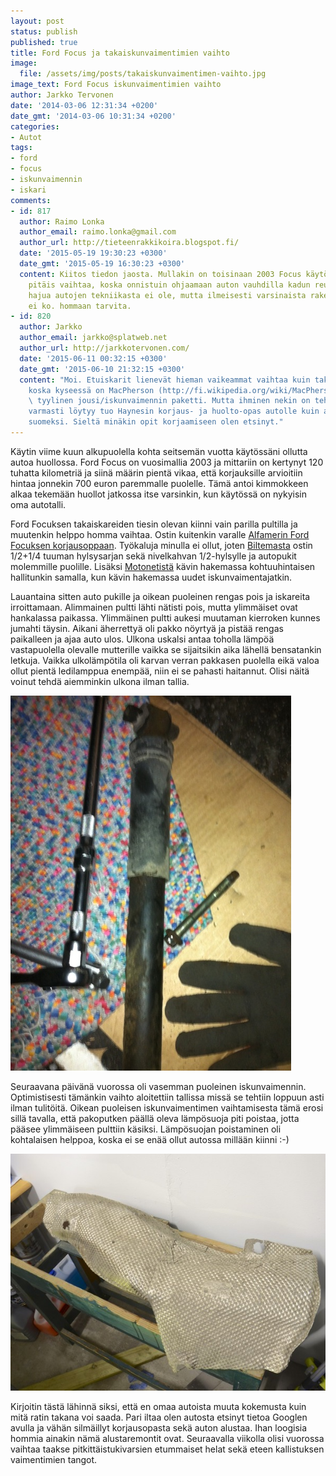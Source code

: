 ```yaml
---
layout: post
status: publish
published: true
title: Ford Focus ja takaiskunvaimentimien vaihto
image:
  file: /assets/img/posts/takaiskunvaimentimen-vaihto.jpg
image_text: Ford Focus iskunvaimentimien vaihto
author: Jarkko Tervonen
date: '2014-03-06 12:31:34 +0200'
date_gmt: '2014-03-06 10:31:34 +0200'
categories:
- Autot
tags:
- ford
- focus
- iskunvaimennin
- iskari
comments:
- id: 817
  author: Raimo Lonka
  author_email: raimo.lonka@gmail.com
  author_url: http://tieteenrakkikoira.blogspot.fi/
  date: '2015-05-19 19:30:23 +0300'
  date_gmt: '2015-05-19 16:30:23 +0300'
  content: Kiitos tiedon jaosta. Mullakin on toisinaan 2003 Focus käytössä ja etuiskari
    pitäis vaihtaa, koska onnistuin ohjaamaan auton vauhdilla kadun reunaan. Mitään
    hajua autojen tekniikasta ei ole, mutta ilmeisesti varsinaista rakettitiedettä
    ei ko. hommaan tarvita.
- id: 820
  author: Jarkko
  author_email: jarkko@splatweb.net
  author_url: http://jarkkotervonen.com/
  date: '2015-06-11 00:32:15 +0300'
  date_gmt: '2015-06-10 21:32:15 +0300'
  content: "Moi. Etuiskarit lienevät hieman vaikeammat vaihtaa kuin takapään iskarit,
    koska kyseessä on MacPherson (http://fi.wikipedia.org/wiki/MacPherson-py%C3%B6r%C3%A4ntuenta)
    \ tyylinen jousi/iskunvaimennin paketti. Mutta ihminen nekin on tehnyt :-)\r\n\r\nKirjastoista
    varmasti löytyy tuo Haynesin korjaus- ja huolto-opas autolle kuin autolle myös
    suomeksi. Sieltä minäkin opit korjaamiseen olen etsinyt."
---
```

Käytin viime kuun alkupuolella kohta seitsemän vuotta käytössäni ollutta autoa huollossa. Ford Focus on vuosimallia 2003 ja mittariin on kertynyt 120 tuhatta kilometriä ja siinä määrin pientä vikaa, että korjauksille arvioitiin hintaa jonnekin 700 euron paremmalle puolelle. Tämä antoi kimmokkeen alkaa tekemään huollot jatkossa itse varsinkin, kun käytössä on nykyisin oma autotalli.

Ford Focuksen takaiskareiden tiesin olevan kiinni vain parilla pultilla ja muutenkin helppo homma vaihtaa. Ostin kuitenkin varalle [Alfamerin Ford Focuksen korjausoppaan](http://www.alfamer.fi/ford-focus-19982004-p-17130.html). Työkaluja minulla ei ollut, joten [Biltemasta](http://www.biltema.fi/) ostin 1/2+1/4 tuuman hylsysarjan sekä nivelkahvan 1/2-hylsylle ja autopukit molemmille puolille. Lisäksi [Motonetistä](http://www.motonet.fi/) kävin hakemassa kohtuuhintaisen hallitunkin samalla, kun kävin hakemassa uudet iskunvaimentajatkin.

Lauantaina sitten auto pukille ja oikean puoleinen rengas pois ja iskareita irroittamaan. Alimmainen pultti lähti nätisti pois, mutta ylimmäiset ovat hankalassa paikassa. Ylimmäinen pultti aukesi muutaman kierroken kunnes jumahti täysin. Aikani äherrettyä oli pakko nöyrtyä ja pistää rengas paikalleen ja ajaa auto ulos. Ulkona uskalsi antaa toholla lämpöä vastapuolella olevalle mutterille vaikka se sijaitsikin aika lähellä bensatankin letkuja. Vaikka ulkolämpötila oli karvan verran pakkasen puolella eikä valoa ollut pientä ledilamppua enempää, niin ei se pahasti haitannut. Olisi näitä voinut tehdä aiemminkin ulkona ilman tallia.

<amp-img src="/assets/img/posts/iskunvaimennin-vanha.jpg" alt="Ford Focuksen vanha takaiskunvaimennin" width="4" height="3" layout="responsive">
  <noscript><img src="/assets/img/posts/iskunvaimennin-vanha.jpg" alt="Ford Focuksen vanha takaiskunvaimennin" /></noscript>
</amp-img>

Seuraavana päivänä vuorossa oli vasemman puoleinen iskunvaimennin. Optimistisesti tämänkin vaihto aloitettiin tallissa missä se tehtiin loppuun asti ilman tulitöitä. Oikean puoleisen iskunvaimentimen vaihtamisesta tämä erosi sillä tavalla, että pakoputken päällä oleva lämpösuoja piti poistaa, jotta pääsee ylimmäiseen pulttiin käsiksi. Lämpösuojan poistaminen oli kohtalaisen helppoa, koska ei se enää ollut autossa millään kiinni :-)

<amp-img src="/assets/img/posts/lampokilpi.jpg" alt="Ford Focus: Lämpökilpi" width="4" height="3" layout="responsive">
  <noscript><img src="/assets/img/posts/lampokilpi.jpg" alt="Ford Focus: Lämpökilpi" /></noscript>
</amp-img>

Kirjoitin tästä lähinnä siksi, että en omaa autoista muuta kokemusta kuin mitä ratin takana voi saada. Pari iltaa olen autosta etsinyt tietoa Googlen avulla ja vähän silmäillyt korjausopasta sekä auton alustaa. Ihan loogisia hommia ainakin nämä alustaremontit ovat. Seuraavalla viikolla olisi vuorossa vaihtaa taakse pitkittäistukivarsien etummaiset helat sekä eteen kallistuksen vaimentimien tangot.
